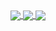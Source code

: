 <a href="https://github.com/Shu-Nogami/github-readme-stats">
  <img align="center" src="https://github-readme-stats.vercel.app/api?username=Shu-Nogami&show_icons=true&theme=dark&line_height=20" />
</a>
<a href="https://github.com/Shu-Nogami/github-readme-stats">
  <img align="center" src="https://github-readme-stats.vercel.app/api/top-langs/?username=Shu-Nogami&layout=compact&theme=dark" />
</a>
<a href="https://github.com/Shu-Nogami/github-profile-trophy">
  <img align="center" src="https://github-profile-trophy.vercel.app/?username=Shu-Nogami&theme=onedark" />
</a>
